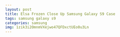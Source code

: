```yaml
---
layout: post
title: Elsa Frozen Close Up Samsung Galaxy S9 Case
tags: samsung galaxy s9
categories: samsung
img: 1zik3i2OmnmVXejwo47QFDxctUEo0u3Ln
---
```

